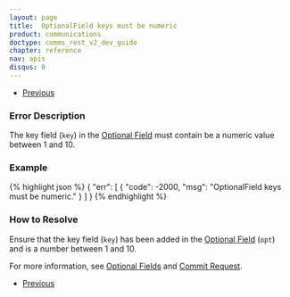```yaml
---
layout: page
title:  OptionalField keys must be numeric
product: communications
doctype: comms_rest_v2_dev_guide
chapter: reference
nav: apis
disqus: 0
---
```


<ul class="pager">
  <li class="previous"><a href="/communications/dev-guide_rest_v2/reference/commit-errors/"><i class="glyphicon glyphicon-chevron-left"></i>Previous</a></li>
</ul>

<h3>Error Description</h3>
The key field (<code>key</code>) in the <a class="dev-guide-link" href="/communications/dev-guide_rest_v2/reference/key-value-pair/">Optional Field</a> must contain be a numeric value between 1 and 10.  

<h3>Example</h3>
{% highlight json %}
{
  "err": [
      {
        "code": -2000,
        "msg": "OptionalField keys must be numeric."
      }
  ]
}
{% endhighlight %}

<h3>How to Resolve</h3>
Ensure that the key field (<code>key</code>) has been added in the <a class="dev-guide-link" href="/communications/dev-guide_rest_v2/reference/key-value-pair/">Optional Field</a> (<code>opt</code>) and is a number between 1 and 10.

For more information, see <a class="dev-guide-link" href="/communications/dev-guide_rest_v2/customizing-transactions/sample-transactions/optional-fields/">Optional Fields</a> and <a class="dev-guide-link" href="/communications/dev-guide_rest_v2/commit-uncommit/commit-request/">Commit Request</a>.

<ul class="pager">
  <li class="previous"><a href="/communications/dev-guide_rest_v2/reference/commit-errors/"><i class="glyphicon glyphicon-chevron-left"></i>Previous</a></li>
</ul>